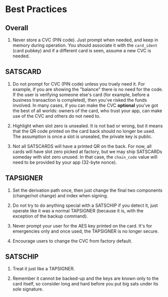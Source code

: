 # Best Practices

## Overall

1. Never store a CVC (PIN code). Just prompt when needed, and keep in memory
during operation. You should associate it with the `card_ident` (card pubkey)
and if a different card is seen, assume a new CVC is needed.

## SATSCARD

1. Do not prompt for CVC (PIN code) unless you truely need it. For example, if you
are showing the "balance" there is no need for the code. If the user is verifying
someone else's card (for example, before a business transaction is completed),
then you've risked the funds involved. In many cases, if you can make the CVC
**optional** you've got the best of all worlds: owners of the card, who
trust your app, can make use of the CVC and others do not need to.

2. Highlight when slot zero is unsealed. It is not bad or wrong, but it
means that the QR code printed on the card back should no longer
be used. The assumption is once a slot is unsealed, the private key
is public.

3. Not all SATSCARDS will have a printed QR on the back. For now,
all cards will have slot zero picked at factory, but we may ship
SATSCARDs someday with slot zero unused. In that case, the `chain_code`
value will need to be provided by your app (32-byte nonce).


## TAPSIGNER

1. Set the derivation path once, then just change the final two components
(change/not change) and index when signing.

2. Do not try to do anything special with a SATSCHIP if you detect it, just
operate like it was a normal TAPSIGNER (because it is, with the exception of
the backup command).

3. Never prompt your user for the AES key printed on the card. It's
for emergencies only and once used, the TAPSIGNER is no longer
secure.

4. Encourage users to change the CVC from factory default.


## SATSCHIP

1. Treat it just like a TAPSIGNER.

2. Remember it cannot be backed-up and the keys are known only to the card itself, so
consider long and hard before you put big sats under its sole signature.

